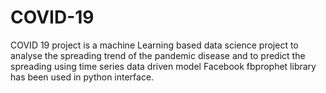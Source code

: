 # COVID-19

COVID 19 project is a machine Learning based data science project to analyse the spreading trend of the pandemic disease and to predict the spreading using time series data driven model
Facebook fbprophet library has been used in python interface.
